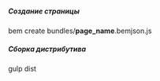 ##### Создание страницы
bem create bundles/**page_name**.bemjson.js

##### Сборка дистрибутива
gulp dist
